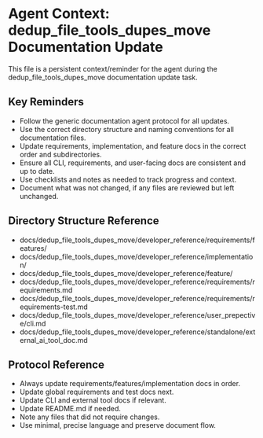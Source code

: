 # Agent Context: dedup_file_tools_dupes_move Documentation Update

This file is a persistent context/reminder for the agent during the dedup_file_tools_dupes_move documentation update task.

## Key Reminders
- Follow the generic documentation agent protocol for all updates.
- Use the correct directory structure and naming conventions for all documentation files.
- Update requirements, implementation, and feature docs in the correct order and subdirectories.
- Ensure all CLI, requirements, and user-facing docs are consistent and up to date.
- Use checklists and notes as needed to track progress and context.
- Document what was not changed, if any files are reviewed but left unchanged.

## Directory Structure Reference
- docs/dedup_file_tools_dupes_move/developer_reference/requirements/features/
- docs/dedup_file_tools_dupes_move/developer_reference/implementation/
- docs/dedup_file_tools_dupes_move/developer_reference/feature/
- docs/dedup_file_tools_dupes_move/developer_reference/requirements/requirements.md
- docs/dedup_file_tools_dupes_move/developer_reference/requirements/requirements-test.md
- docs/dedup_file_tools_dupes_move/developer_reference/user_prepective/cli.md
- docs/dedup_file_tools_dupes_move/developer_reference/standalone/external_ai_tool_doc.md

## Protocol Reference
- Always update requirements/features/implementation docs in order.
- Update global requirements and test docs next.
- Update CLI and external tool docs if relevant.
- Update README.md if needed.
- Note any files that did not require changes.
- Use minimal, precise language and preserve document flow.
